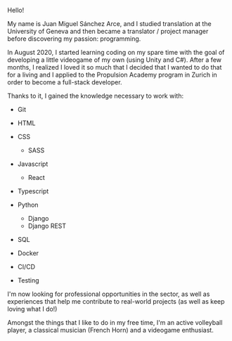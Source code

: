 Hello!

My name is Juan Miguel Sánchez Arce, and I studied translation at the University of Geneva and then became a translator / project manager before discovering my passion: programming.

In August 2020, I started learning coding on my spare time with the goal of developing a little videogame of my own (using Unity and C#). 
After a few months, I realized I loved it so much that I decided that I wanted to do that for a living and I applied to the Propulsion Academy program in Zurich in order to become a full-stack developer.

Thanks to it, I gained the knowledge necessary to work with:
  - Git
  
  - HTML
  
  - CSS
    - SASS
  
  - Javascript
    - React

  - Typescript
  
  - Python
    - Django
    - Django REST
  
  - SQL
  
  - Docker
  
  - CI/CD
  - Testing

I'm now looking for professional opportunities in the sector, as well as experiences that help me contribute to real-world projects (as well as keep loving what I do!)


Amongst the things that I like to do in my free time, I'm an active volleyball player, a classical musician (French Horn) and a videogame enthusiast.
